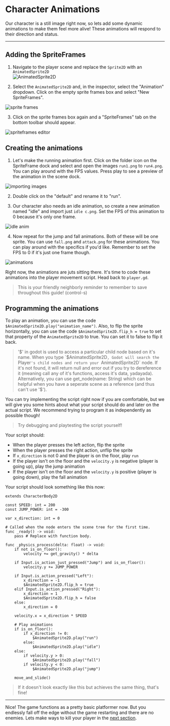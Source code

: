 # Character Animations

Our character is a still image right now, so lets add some dynamic animations to make them feel more alive! These animations will respond to their direction and status.

---

## Adding the SpriteFrames

1) Navigate to the player scene and replace the `Sprite2D` with an `AnimatedSprite2D`     
![AnimatedSprite2D](../images/section-4/animatedsprite2d.png) 

2) Select the `AnimatedSprite2D` and, in the inspector, select the "Animation" dropdown. Click on the empty sprite frames box and select "New SpriteFrames".     

![sprite frames](../images/section-4/sprite_frames.png) 

3) Click on the sprite frames box again and a "SpriteFrames" tab on the bottom toolbar should appear.

![spriteframes editor](../images/section-4/spriteframes_toolbar.png)

## Creating the animations

1) Let's make the running animation first. Click on the folder icon on the SpriteFrame dock and select and open the images `run1.png` to `run4.png`. You can play around with the FPS values. Press play to see a preview of the animation in the scene dock.     

![importing images](../images/section-4/importing_animations.png) 

2) Double click on the "default" and rename it to "run".

3) Our character also needs an idle animation, so create a new animation named "idle" and import just `idle c.png`. Set the FPS of this animation to 0 because it's only one frame.

![idle anim](../images/section-4/idle_animation.png) 

4) Now repeat for the jump and fall animations. Both of these will be one sprite. You can use `fall.png` and `attack.png` for these animations. You can play around with the specifics if you'd like. Remember to set the FPS to 0 if it's just one frame though.    

![animations](../images/section-4/all_animations.png)


Right now, the animations are juts sitting there. It's time to code these animations into the player movement script. Head back to `player.gd`.

> This is your friendly neighborly reminder to remember to save throughout this guide! (control-s)

## Programming the animations

To play an animation, you can use the code `$AnimatedSprite2D.play("animation_name")`. Also, to flip the sprite horizontally, you can use the code `$AnimatedSprite2D.flip_h = true` to set that property of the `AnimatedSprite2D` to true. You can set it to false to flip it back.

> '$' in godot is used to access a particular child node based on it's name. When you type `$AnimatedSprite2D`, Godot will search the `Player`'s child nodes and return your `AnimatedSprite2D` node. If it's not found, it will return null and error out if you try to dereference it (meaning call any of it's functions, access it's data, yadayada). Alternatively, you can use get_node(name: String) which can be helpful when you have a seperate scene as a reference (and thus can't use '$').

You can try implementing the script right now if you are comfortable, but we will give you some hints about what your script should do and later on the actual script. We recommend trying to program it as independently as possible though! 

> Try debugging and playtesting the script yourself!

Your script should:
- When the player presses the left action, flip the sprite
- When the player presses the right action, unflip the sprite
- If `x_direction` is not 0 and the player is on the floor, play `run`
- If the player isn't on the floor and the `velocity.y` is negative (player is going up), play the jump animation
- If the player isn't on the floor and the `velocity.y` is positive (player is going down), play the fall animation


Your script should look something like this now:
```gdscript
extends CharacterBody2D

const SPEED: int = 200 
const JUMP_POWER: int = -300

var x_direction: int = 0

# Called when the node enters the scene tree for the first time.
func _ready() -> void:
	pass # Replace with function body.

func _physics_process(delta: float) -> void:
	if not is_on_floor():
		velocity += get_gravity() * delta
	
	if Input.is_action_just_pressed("Jump") and is_on_floor():
		velocity.y += JUMP_POWER
	
	if Input.is_action_pressed("Left"):
		x_direction = -1
		$AnimatedSprite2D.flip_h = true
	elif Input.is_action_pressed("Right"):
		x_direction = 1
		$AnimatedSprite2D.flip_h = false
	else:
		x_direction = 0
	
	velocity.x = x_direction * SPEED
	
	# Play animations
	if is_on_floor():
		if x_direction != 0:
			$AnimatedSprite2D.play("run")
		else:
			$AnimatedSprite2D.play("idle")
	else:
		if velocity.y > 0:
			$AnimatedSprite2D.play("fall")
		if velocity.y < 0:
			$AnimatedSprite2D.play("jump")

	move_and_slide()
```
> If it doesn't look exactly like this but achieves the same thing, that's fine!

---

Nice! The game functions as a pretty basic platformer now. But you endlessly fall off the edge without the game restarting and there are no enemies. Lets make ways to kill your player in the [next section](./section-5.md).
